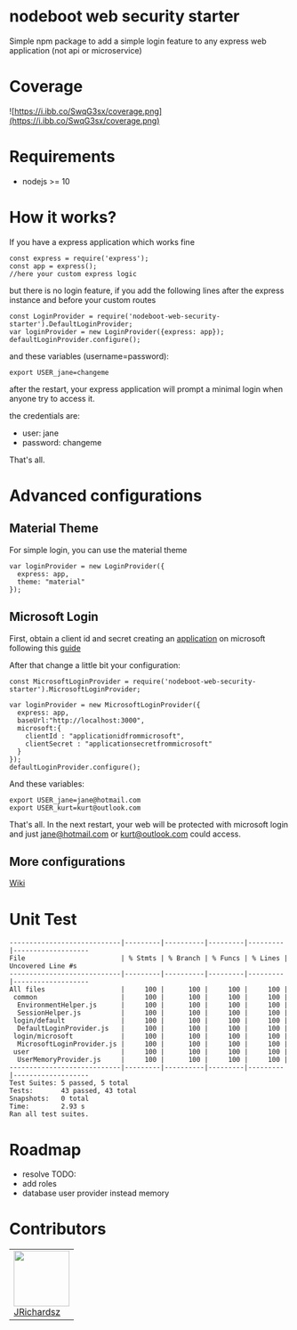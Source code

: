 # nodeboot web security starter

Simple npm package to add a simple login feature to any express web application (not api or microservice)

# Coverage

![https://i.ibb.co/SwqG3sx/coverage.png](https://i.ibb.co/SwqG3sx/coverage.png)

# Requirements

- nodejs >= 10

# How it works?

If you have a express application which works fine

```
const express = require('express');
const app = express();
//here your custom express logic
```

but there is no login feature, if you add the following lines after the express instance and before your custom routes

```
const LoginProvider = require('nodeboot-web-security-starter').DefaultLoginProvider;
var loginProvider = new LoginProvider({express: app});
defaultLoginProvider.configure();
```

and these variables (username=password):

```
export USER_jane=changeme
```

after the restart, your express application will prompt a minimal login when anyone try to access it.

the credentials are:

- user: jane
- password: changeme

That's all.

# Advanced configurations

## Material Theme

For simple login, you can use the material theme

```
var loginProvider = new LoginProvider({
  express: app,
  theme: "material"
});
```

## Microsoft Login

First, obtain a client id and secret creating an [application](https://apps.dev.microsoft.com/#/appList) on microsoft following this [guide](https://docs.microsoft.com/en-us/azure/active-directory/develop/quickstart-register-app)

After that change a little bit your configuration:

```
const MicrosoftLoginProvider = require('nodeboot-web-security-starter').MicrosoftLoginProvider;

var loginProvider = new MicrosoftLoginProvider({
  express: app,
  baseUrl:"http://localhost:3000",
  microsoft:{
    clientId : "applicationidfrommicrosoft",
    clientSecret : "applicationsecretfrommicrosoft"
  }
});
defaultLoginProvider.configure();
```

And these variables:

```
export USER_jane=jane@hotmail.com
export USER_kurt=kurt@outlook.com
```

That's all. In the next restart, your web will be protected with microsoft login and just jane@hotmail.com or kurt@outlook.com could access.

## More configurations

[Wiki](/wiki)

# Unit Test


```
----------------------------|---------|----------|---------|---------|-------------------
File                        | % Stmts | % Branch | % Funcs | % Lines | Uncovered Line #s
----------------------------|---------|----------|---------|---------|-------------------
All files                   |     100 |      100 |     100 |     100 |                   
 common                     |     100 |      100 |     100 |     100 |                   
  EnvironmentHelper.js      |     100 |      100 |     100 |     100 |                   
  SessionHelper.js          |     100 |      100 |     100 |     100 |                   
 login/default              |     100 |      100 |     100 |     100 |                   
  DefaultLoginProvider.js   |     100 |      100 |     100 |     100 |                   
 login/microsoft            |     100 |      100 |     100 |     100 |                   
  MicrosoftLoginProvider.js |     100 |      100 |     100 |     100 |                   
 user                       |     100 |      100 |     100 |     100 |                   
  UserMemoryProvider.js     |     100 |      100 |     100 |     100 |                   
----------------------------|---------|----------|---------|---------|-------------------
Test Suites: 5 passed, 5 total
Tests:       43 passed, 43 total
Snapshots:   0 total
Time:        2.93 s
Ran all test suites.
```

# Roadmap

- resolve TODO:
- add roles
- database user provider instead memory


# Contributors

<table>
  <tbody>
    <td>
      <img src="https://avatars0.githubusercontent.com/u/3322836?s=460&v=4" width="100px;"/>
      <br />
      <label><a href="http://jrichardsz.github.io/">JRichardsz</a></label>
      <br />
    </td>    
  </tbody>
</table>
